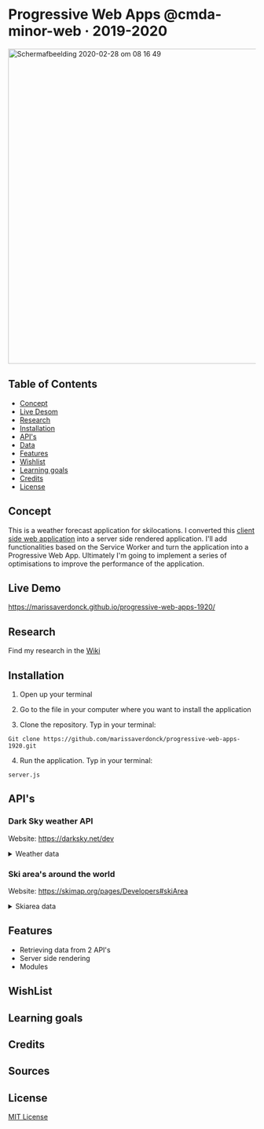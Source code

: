 # Progressive Web Apps @cmda-minor-web · 2019-2020

<img width="642" alt="Schermafbeelding 2020-02-28 om 08 16 49" src="https://user-images.githubusercontent.com/43657951/75520196-41976a80-5a05-11ea-9663-a9fbef1fefb6.png">

## Table of Contents
* [Concept](#Concept)
* [Live Desom](#Live-Demo)
* [Research](#Research)
* [Installation](#Installation)
* [API's](#API's)
* [Data](#Data)
* [Features](#Features)
* [Wishlist](#Wishlist)
* [Learning goals](#Learning-goals)
* [Credits](#Credits)
* [License](#License)

## Concept
This is a weather forecast application for skilocations. I converted this [client side web application](https://github.com/marissaverdonck/web-app-from-scratch-1920) into a server side rendered application. I'll add functionalities based on the Service Worker and turn the application into a Progressive Web App. Ultimately I'm going to implement a series of optimisations to improve the performance of the application.  


## Live Demo
https://marissaverdonck.github.io/progressive-web-apps-1920/

## Research
Find my research in the [Wiki](https://github.com/marissaverdonck/progressive-web-apps-1920/wiki)

## Installation
1. Open up your terminal

2. Go to the file in your computer where you want to install the application

3. Clone the repository. Typ in your terminal:
```
Git clone https://github.com/marissaverdonck/progressive-web-apps-1920.git
```
4. Run the application. Typ in your terminal:
```
server.js
```


## API's 
### Dark Sky weather API
Website: https://darksky.net/dev


<details>
    <summary>Weather data</summary>

```
latitude: 52.30798332035149
longitude: 5.237298870086647
timezone: "Europe/Amsterdam"
currently:
time: 1582864905
summary: "Clear"
icon: "clear-night"
precipIntensity: 0.005
precipProbability: 0.02
precipType: "rain"
temperature: 2.94
apparentTemperature: -0.85
dewPoint: 2.56
humidity: 0.97
pressure: 1014
windSpeed: 4.29
windGust: 8.39
windBearing: 165
cloudCover: 0.09
uvIndex: 0
visibility: 16.093
ozone: 396.6
__proto__: Object
hourly:
summary: "Light rain starting this evening."
icon: "rain"
data: Array(49)
0:
time: 1582862400
summary: "Clear"
icon: "clear-night"
precipIntensity: 0.0124
precipProbability: 0.08
precipType: "rain"
temperature: 3.37
apparentTemperature: -0.47
dewPoint: 2.99
humidity: 0.97
pressure: 1013.6
windSpeed: 4.56
windGust: 9.29
windBearing: 350
cloudCover: 0.03
uvIndex: 0
visibility: 16.093
ozone: 399.3
```

</details>

### Ski area's around the world
Website: https://skimap.org/pages/Developers#skiArea

<details>
    <summary>Skiarea data</summary>

 ```
    "skiAreas": {
    "skiArea": [{
        "name": {
          "__cdata": " Smokey Mountain Ski Club "
        },
        "officialWebsite": {
          "__cdata": " http://www.skismokey.ca/ "
        },
        "georeferencing": {
          "_lat": "52.977947",
          "_lng": "-66.92094"
        },
        "regions": {
          "region": {
            "_id": "335",
            "__cdata": " Newfoundland and Labrador "
          }
        },
        "_id": "1"
      },
 ```
</details>

## Features
* Retrieving data from 2 API's
* Server side rendering
* Modules

## WishList


## Learning goals


## Credits


## Sources


## License
[MIT License](https://github.com/marissaverdonck/progressive-web-apps-1920/blob/master/license)
